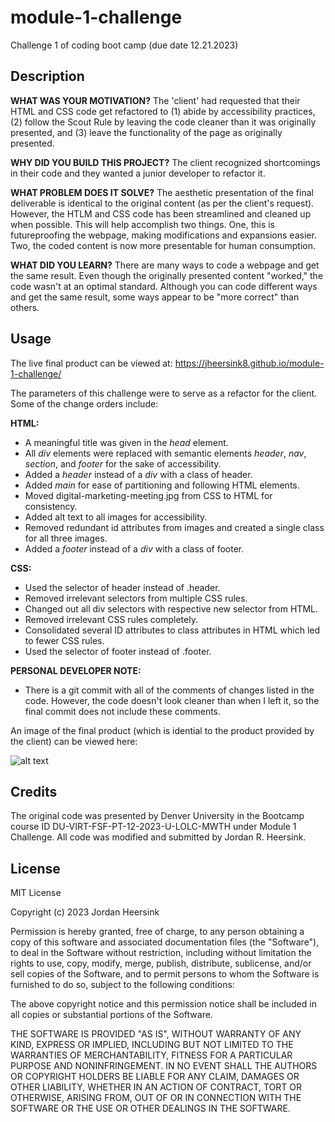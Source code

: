 # module-1-challenge
Challenge 1 of coding boot camp (due date 12.21.2023)

## Description
**WHAT WAS YOUR MOTIVATION?** The 'client' had requested that their HTML and CSS code get refactored to (1) abide by accessibility practices, (2) follow the Scout Rule by leaving the code cleaner than it was originally presented, and (3) leave the functionality of the page as originally presented. 

**WHY DID YOU BUILD THIS PROJECT?** The client recognized shortcomings in their code and they wanted a junior developer to refactor it.

**WHAT PROBLEM DOES IT SOLVE?** The aesthetic presentation of the final deliverable is identical to the original content (as per the client's request). However, the HTLM and CSS code has been streamlined and cleaned up when possible. This will help accomplish two things. One, this is futureproofing the webpage, making modifications and expansions easier. Two, the coded content is now more presentable for human consumption. 

**WHAT DID YOU LEARN?** There are many ways to code a webpage and get the same result. Even though the originally presented content "worked," the code wasn't at an optimal standard. Although you can code different ways and get the same result, some ways appear to be "more correct" than others. 

## Usage
The live final product can be viewed at: https://jheersink8.github.io/module-1-challenge/ 

The parameters of this challenge were to serve as a refactor for the client. Some of the change orders include:

**HTML:**
- A meaningful title was given in the *head* element.
- All *div* elements were replaced with semantic elements *header*, *nav*, *section*, and *footer* for the sake of accessibility. 
- Added a *header* instead of a *div* with a class of header. 
- Added *main* for ease of partitioning and following HTML elements.
- Moved digital-marketing-meeting.jpg from CSS to HTML for consistency. 
- Added alt text to all images for accessibility.
- Removed redundant id attributes from images and created a single class for all three images. 
- Added a *footer* instead of a *div* with a class of footer. 

**CSS:**
- Used the selector of header instead of .header. 
- Removed irrelevant selectors from multiple CSS rules. 
- Changed out all div selectors with respective new selector from HTML. 
- Removed irrelevant CSS rules completely. 
- Consolidated several ID attributes to class attributes in HTML which led to fewer CSS rules. 
- Used the selector of footer instead of .footer.

**PERSONAL DEVELOPER NOTE:** 
- There is a git commit with all of the comments of changes listed in the code. However, the code doesn't look cleaner than when I left it, so the final commit does not include these comments. 

An image of the final product (which is idential to the product provided by the client) can be viewed here: 

![alt text](assets/images/image-final-product.png)

## Credits 
The original code was presented by Denver University in the Bootcamp course ID DU-VIRT-FSF-PT-12-2023-U-LOLC-MWTH under Module 1 Challenge. All code was modified and submitted by Jordan R. Heersink. 

## License
MIT License

Copyright (c) 2023 Jordan Heersink

Permission is hereby granted, free of charge, to any person obtaining a copy
of this software and associated documentation files (the "Software"), to deal
in the Software without restriction, including without limitation the rights
to use, copy, modify, merge, publish, distribute, sublicense, and/or sell
copies of the Software, and to permit persons to whom the Software is
furnished to do so, subject to the following conditions:

The above copyright notice and this permission notice shall be included in all
copies or substantial portions of the Software.

THE SOFTWARE IS PROVIDED "AS IS", WITHOUT WARRANTY OF ANY KIND, EXPRESS OR
IMPLIED, INCLUDING BUT NOT LIMITED TO THE WARRANTIES OF MERCHANTABILITY,
FITNESS FOR A PARTICULAR PURPOSE AND NONINFRINGEMENT. IN NO EVENT SHALL THE
AUTHORS OR COPYRIGHT HOLDERS BE LIABLE FOR ANY CLAIM, DAMAGES OR OTHER
LIABILITY, WHETHER IN AN ACTION OF CONTRACT, TORT OR OTHERWISE, ARISING FROM,
OUT OF OR IN CONNECTION WITH THE SOFTWARE OR THE USE OR OTHER DEALINGS IN THE
SOFTWARE.
